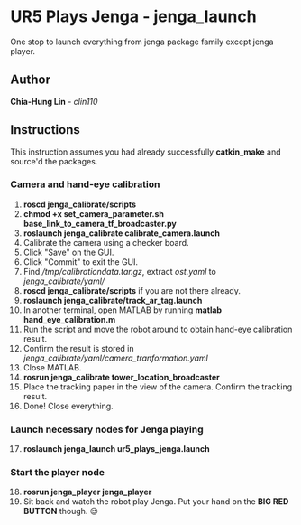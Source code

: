 # UR5 Plays Jenga - jenga_launch

One stop to launch everything from jenga package family except jenga player. 

## Author
**Chia-Hung Lin** - *clin110*

## Instructions
This instruction assumes you had already successfully **catkin_make** and source'd the packages.
### Camera and hand-eye calibration 
1. **roscd jenga_calibrate/scripts**
2. **chmod +x set_camera_parameter.sh base_link_to_camera_tf_broadcaster.py**
3. **roslaunch jenga_calibrate calibrate_camera.launch**
4. Calibrate the camera using a checker board.
5. Click "Save" on the GUI.
6. Click "Commit" to exit the GUI. 
7. Find _/tmp/calibrationdata.tar.gz_, extract _ost.yaml_ to _jenga_calibrate/yaml/_
8. **roscd jenga_calibrate/scripts** if you are not there already.
9. **roslaunch jenga_calibrate/track_ar_tag.launch**
10. In another terminal, open MATLAB by running **matlab hand_eye_calibration.m**
11. Run the script and move the robot around to obtain hand-eye calibration result.
12. Confirm the result is stored in _jenga_calibrate/yaml/camera_tranformation.yaml_
13. Close MATLAB.
14. **rosrun jenga_calibrate tower_location_broadcaster**
15. Place the tracking paper in the view of the camera. Confirm the tracking result.
16. Done! Close everything.
### Launch necessary nodes for Jenga playing
17. **roslaunch jenga_launch ur5_plays_jenga.launch**
### Start the player node
18. **rosrun jenga_player jenga_player**
19. Sit back and watch the robot play Jenga. Put your hand on the **BIG RED BUTTON** though. :wink: